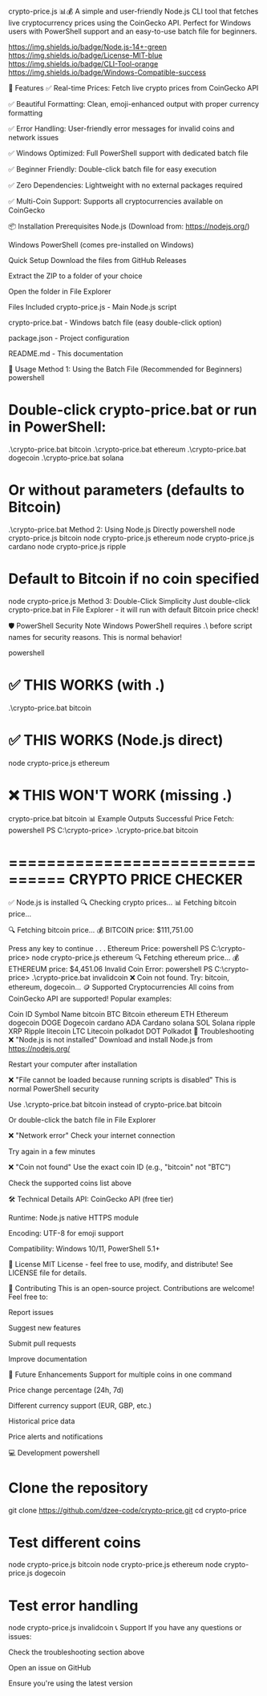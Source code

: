crypto-price.js 📊💰
A simple and user-friendly Node.js CLI tool that fetches live cryptocurrency prices using the CoinGecko API. Perfect for Windows users with PowerShell support and an easy-to-use batch file for beginners.

https://img.shields.io/badge/Node.js-14+-green
https://img.shields.io/badge/License-MIT-blue
https://img.shields.io/badge/CLI-Tool-orange
https://img.shields.io/badge/Windows-Compatible-success

🚀 Features
✅ Real-time Prices: Fetch live crypto prices from CoinGecko API

✅ Beautiful Formatting: Clean, emoji-enhanced output with proper currency formatting

✅ Error Handling: User-friendly error messages for invalid coins and network issues

✅ Windows Optimized: Full PowerShell support with dedicated batch file

✅ Beginner Friendly: Double-click batch file for easy execution

✅ Zero Dependencies: Lightweight with no external packages required

✅ Multi-Coin Support: Supports all cryptocurrencies available on CoinGecko

📦 Installation
Prerequisites
Node.js (Download from: https://nodejs.org/)

Windows PowerShell (comes pre-installed on Windows)

Quick Setup
Download the files from GitHub Releases

Extract the ZIP to a folder of your choice

Open the folder in File Explorer

Files Included
crypto-price.js - Main Node.js script

crypto-price.bat - Windows batch file (easy double-click option)

package.json - Project configuration

README.md - This documentation

🎯 Usage
Method 1: Using the Batch File (Recommended for Beginners)
powershell
# Double-click crypto-price.bat or run in PowerShell:
.\crypto-price.bat bitcoin
.\crypto-price.bat ethereum
.\crypto-price.bat dogecoin
.\crypto-price.bat solana

# Or without parameters (defaults to Bitcoin)
.\crypto-price.bat
Method 2: Using Node.js Directly
powershell
node crypto-price.js bitcoin
node crypto-price.js ethereum
node crypto-price.js cardano
node crypto-price.js ripple

# Default to Bitcoin if no coin specified
node crypto-price.js
Method 3: Double-Click Simplicity
Just double-click crypto-price.bat in File Explorer - it will run with default Bitcoin price check!

🛡️ PowerShell Security Note
Windows PowerShell requires .\ before script names for security reasons. This is normal behavior!

powershell
# ✅ THIS WORKS (with .\)
.\crypto-price.bat bitcoin

# ✅ THIS WORKS (Node.js direct)
node crypto-price.js ethereum

# ❌ THIS WON'T WORK (missing .\)
crypto-price.bat bitcoin
📊 Example Outputs
Successful Price Fetch:
powershell
PS C:\crypto-price> .\crypto-price.bat bitcoin

================================
   CRYPTO PRICE CHECKER
================================

✅ Node.js is installed
🔍 Checking crypto prices...
📊 Fetching bitcoin price...

🔍 Fetching bitcoin price...
💰 BITCOIN price: $111,751.00

Press any key to continue . . .
Ethereum Price:
powershell
PS C:\crypto-price> node crypto-price.js ethereum
🔍 Fetching ethereum price...
💰 ETHEREUM price: $4,451.06
Invalid Coin Error:
powershell
PS C:\crypto-price> .\crypto-price.bat invalidcoin
❌ Coin not found. Try: bitcoin, ethereum, dogecoin...
🪙 Supported Cryptocurrencies
All coins from CoinGecko API are supported! Popular examples:

Coin ID	Symbol	Name
bitcoin	BTC	Bitcoin
ethereum	ETH	Ethereum
dogecoin	DOGE	Dogecoin
cardano	ADA	Cardano
solana	SOL	Solana
ripple	XRP	Ripple
litecoin	LTC	Litecoin
polkadot	DOT	Polkadot
🔧 Troubleshooting
❌ "Node.js is not installed"
Download and install Node.js from https://nodejs.org/

Restart your computer after installation

❌ "File cannot be loaded because running scripts is disabled"
This is normal PowerShell security

Use .\crypto-price.bat bitcoin instead of crypto-price.bat bitcoin

Or double-click the batch file in File Explorer

❌ "Network error"
Check your internet connection

Try again in a few minutes

❌ "Coin not found"
Use the exact coin ID (e.g., "bitcoin" not "BTC")

Check the supported coins list above

🛠️ Technical Details
API: CoinGecko API (free tier)

Runtime: Node.js native HTTPS module

Encoding: UTF-8 for emoji support

Compatibility: Windows 10/11, PowerShell 5.1+

📝 License
MIT License - feel free to use, modify, and distribute! See LICENSE file for details.

🤝 Contributing
This is an open-source project. Contributions are welcome! Feel free to:

Report issues

Suggest new features

Submit pull requests

Improve documentation

🚀 Future Enhancements
Support for multiple coins in one command

Price change percentage (24h, 7d)

Different currency support (EUR, GBP, etc.)

Historical price data

Price alerts and notifications

💻 Development
powershell
# Clone the repository
git clone https://github.com/dzee-code/crypto-price.git
cd crypto-price

# Test different coins
node crypto-price.js bitcoin
node crypto-price.js ethereum
node crypto-price.js dogecoin

# Test error handling
node crypto-price.js invalidcoin
📞 Support
If you have any questions or issues:

Check the troubleshooting section above

Open an issue on GitHub

Ensure you're using the latest version

